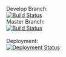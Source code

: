 Develop Branch:<br />
[![Build Status](https://pingdong.visualstudio.com/Common%20Library/_apis/build/status/library/dotnet/pingdong.testing?branchName=develop)](https://pingdong.visualstudio.com/Common%20Library/_build/latest?definitionId=14&branchName=develop)<br />
Master Branch:<br />
[![Build Status](https://pingdong.visualstudio.com/Common%20Library/_apis/build/status/library/dotnet/pingdong.testing?branchName=master)](https://pingdong.visualstudio.com/Common%20Library/_build/latest?definitionId=14&branchName=master)<br />
<br />
Deployment:<br />
[![Deployment Status](https://pingdong.vsrm.visualstudio.com/_apis/public/Release/badge/b57e1bf9-2061-450c-b27e-4c0fc8307b1a/6/6)](https://pingdong.visualstudio.com/Common%20Library/_release?view=all&definitionId=6)
